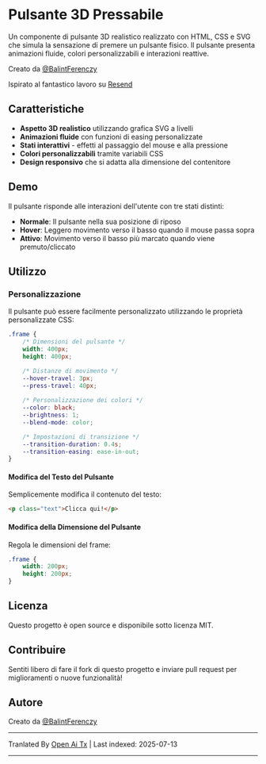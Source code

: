 # Pulsante 3D Pressabile

Un componente di pulsante 3D realistico realizzato con HTML, CSS e SVG che simula la sensazione di premere un pulsante fisico. Il pulsante presenta animazioni fluide, colori personalizzabili e interazioni reattive.

Creato da [@BalintFerenczy](https://x.com/BalintFerenczy)

Ispirato al fantastico lavoro su [Resend](https://resend.com/)

## Caratteristiche

- **Aspetto 3D realistico** utilizzando grafica SVG a livelli
- **Animazioni fluide** con funzioni di easing personalizzate
- **Stati interattivi** - effetti al passaggio del mouse e alla pressione
- **Colori personalizzabili** tramite variabili CSS
- **Design responsivo** che si adatta alla dimensione del contenitore

## Demo
Il pulsante risponde alle interazioni dell'utente con tre stati distinti:
- **Normale**: Il pulsante nella sua posizione di riposo
- **Hover**: Leggero movimento verso il basso quando il mouse passa sopra
- **Attivo**: Movimento verso il basso più marcato quando viene premuto/cliccato

## Utilizzo

### Personalizzazione

Il pulsante può essere facilmente personalizzato utilizzando le proprietà personalizzate CSS:

```css
.frame {
    /* Dimensioni del pulsante */
    width: 400px; 
    height: 400px; 

    /* Distanze di movimento */
    --hover-travel: 3px;
    --press-travel: 40px;
    
    /* Personalizzazione dei colori */
    --color: black;
    --brightness: 1;
    --blend-mode: color;

    /* Impostazioni di transizione */
    --transition-duration: 0.4s;
    --transition-easing: ease-in-out;
}
```
#### Modifica del Testo del Pulsante

Semplicemente modifica il contenuto del testo:

```html
<p class="text">Clicca qui!</p>
```

#### Modifica della Dimensione del Pulsante

Regola le dimensioni del frame:

```css
.frame {
    width: 200px;
    height: 200px;
}
```
## Licenza

Questo progetto è open source e disponibile sotto licenza MIT.

## Contribuire

Sentiti libero di fare il fork di questo progetto e inviare pull request per miglioramenti o nuove funzionalità!

## Autore

Creato da [@BalintFerenczy](https://x.com/BalintFerenczy)

---

Tranlated By [Open Ai Tx](https://github.com/OpenAiTx/OpenAiTx) | Last indexed: 2025-07-13

---